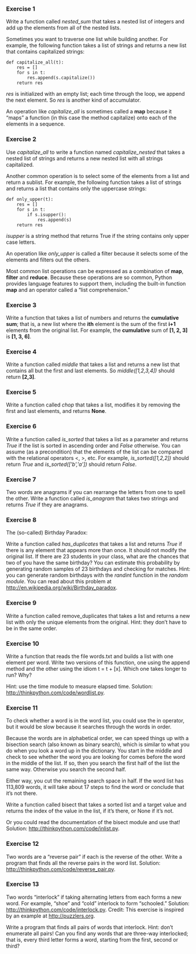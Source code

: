 ### Exercise 1  
Write a function called _nested_sum_ that takes a nested list of integers and add up the elements from all of the nested lists.

Sometimes you want to traverse one list while building another. For example, the following function takes a list of strings and returns a new list that contains capitalized strings:

```
def capitalize_all(t):
    res = []
    for s in t:
        res.append(s.capitalize())
    return res
```

_res_ is initialized with an empty list; each time through the loop, we append the next element. So _res_ is another kind of accumulator.

An operation like _capitalize_all_ is sometimes called a **map** because it “maps” a function (in this case the method capitalize) onto each of the elements in a sequence.

### Exercise 2  
Use _capitalize_all_ to write a function named _capitalize_nested_ that takes a nested list of strings and returns a new nested list with all strings capitalized.

Another common operation is to select some of the elements from a list and return a sublist. For example, the following function takes a list of strings and returns a list that contains only the uppercase strings:

```
def only_upper(t):
    res = []
    for s in t:
        if s.isupper():
            res.append(s)
    return res
```
_isupper_ is a string method that returns True if the string contains only upper case letters.

An operation like _only_upper_ is called a filter because it selects some of the elements and filters out the others.

Most common list operations can be expressed as a combination of **map**, **filter** and **reduce**. Because these operations are so common, Python provides language features to support them, including the built-in function **map** and an operator called a “list comprehension.”

### Exercise 3  
Write a function that takes a list of numbers and returns the **cumulative sum**; that is, a new list where the **ith** element is the sum of the first **i+1** elements from the original list. For example, the **cumulative** sum of **[1, 2, 3]** is **[1, 3, 6]**.

### Exercise 4  
Write a function called _middle_ that takes a list and returns a new list that contains all but the first and last elements. So _middle([1,2,3,4])_ should return **[2,3]**.

### Exercise 5  
Write a function called _chop_ that takes a list, modifies it by removing the first and last elements, and returns **None**.

### Exercise 6   
Write a function called _is_sorted_ that takes a list as a parameter and returns _True_ if the list is sorted in ascending order and _False_ otherwise. You can assume (as a precondition) that the elements of the list can be compared with the relational operators <, >, etc.
For example, _is_sorted([1,2,2])_ should return _True_ and _is_sorted(['b','a'])_ should return _False_.

### Exercise 7  
Two words are anagrams if you can rearrange the letters from one to spell the other. Write a function called _is_anagram_ that takes two strings and returns _True_ if they are anagrams.

### Exercise 8  
The (so-called) Birthday Paradox:

Write a function called _has_duplicates_ that takes a list and returns _True_ if there is any element that appears more than once. It should not modify the original list.
If there are 23 students in your class, what are the chances that two of you have the same birthday? You can estimate this probability by generating random samples of 23 birthdays and checking for matches. Hint: you can generate random birthdays with the _randint_ function in the _random module_.
You can read about this problem at http://en.wikipedia.org/wiki/Birthday_paradox.

### Exercise 9  
Write a function called remove_duplicates that takes a list and returns a new list with only the unique elements from the original. Hint: they don’t have to be in the same order.

### Exercise 10  
Write a function that reads the file words.txt and builds a list with one element per word. Write two versions of this function, one using the append method and the other using the idiom t = t + [x]. Which one takes longer to run? Why?

Hint: use the time module to measure elapsed time. Solution: http://thinkpython.com/code/wordlist.py.

### Exercise 11  
To check whether a word is in the word list, you could use the in operator, but it would be slow because it searches through the words in order.

Because the words are in alphabetical order, we can speed things up with a bisection search (also known as binary search), which is similar to what you do when you look a word up in the dictionary. You start in the middle and check to see whether the word you are looking for comes before the word in the middle of the list. If so, then you search the first half of the list the same way. Otherwise you search the second half.

Either way, you cut the remaining search space in half. If the word list has 113,809 words, it will take about 17 steps to find the word or conclude that it’s not there.

Write a function called bisect that takes a sorted list and a target value and returns the index of the value in the list, if it’s there, or None if it’s not.

Or you could read the documentation of the bisect module and use that! Solution: http://thinkpython.com/code/inlist.py.

### Exercise 12  
Two words are a “reverse pair” if each is the reverse of the other. Write a program that finds all the reverse pairs in the word list. Solution: http://thinkpython.com/code/reverse_pair.py.

### Exercise 13  
Two words “interlock” if taking alternating letters from each forms a new word. For example, “shoe” and “cold” interlock to form “schooled.” Solution: http://thinkpython.com/code/interlock.py. Credit: This exercise is inspired by an example at http://puzzlers.org.

Write a program that finds all pairs of words that interlock. Hint: don’t enumerate all pairs!
Can you find any words that are three-way interlocked; that is, every third letter forms a word, starting from the first, second or third?
